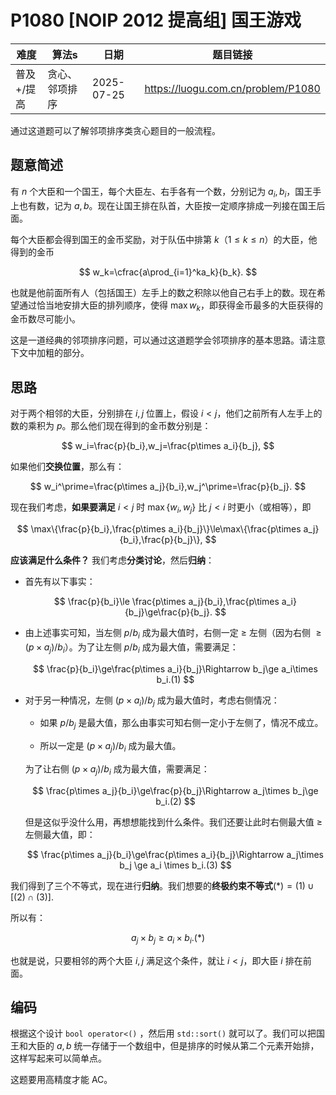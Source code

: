 # P1080 [NOIP 2012 提高组] 国王游戏

| 难度       | 算法s          | 日期       | 题目链接                           |
| ---------- | -------------- | ---------- | ---------------------------------- |
| 普及+/提高 | 贪心、邻项排序 | 2025-07-25 | https://luogu.com.cn/problem/P1080 |

通过这道题可以了解邻项排序类贪心题目的一般流程。

## 题意简述

有 $n$ 个大臣和一个国王，每个大臣左、右手各有一个数，分别记为 $a_i,b_i$，国王手上也有数，记为 $a,b$。现在让国王排在队首，大臣按一定顺序排成一列接在国王后面。

每个大臣都会得到国王的金币奖励，对于队伍中排第 $k$（$1\le k\le n$）的大臣，他得到的金币

$$
w_k=\cfrac{a\prod_{i=1}^ka_k}{b_k}.
$$

也就是他前面所有人（包括国王）左手上的数之积除以他自己右手上的数。现在希望通过恰当地安排大臣的排列顺序，使得 $\max w_k$，即获得金币最多的大臣获得的金币数尽可能小。

这是一道经典的邻项排序问题，可以通过这道题学会邻项排序的基本思路。请注意下文中加粗的部分。

## 思路

对于两个相邻的大臣，分别排在 $i,j$ 位置上，假设 $i\lt j$，他们之前所有人左手上的数的乘积为 $p$。那么他们现在得到的金币数分别是：

$$
w_i=\frac{p}{b_i},w_j=\frac{p\times a_i}{b_j},
$$

如果他们**交换位置**，那么有：

$$
w_i^\prime=\frac{p\times a_j}{b_i},w_j^\prime=\frac{p}{b_j}.
$$

现在我们考虑，**如果要满足** $i\lt j$ 时 $\max\{w_i,w_j\}$ 比 $j<i$ 时更小（或相等），即

$$
\max\{\frac{p}{b_i},\frac{p\times a_i}{b_j}\}\le\max\{\frac{p\times a_j}{b_i},\frac{p}{b_j}\},
$$

**应该满足什么条件？** 我们考虑**分类讨论**，然后**归纳**：

- 首先有以下事实：
  
  $$
  \frac{p}{b_i}\le \frac{p\times a_j}{b_i},\frac{p\times a_i}{b_j}\ge\frac{p}{b_j}.
  $$

- 由上述事实可知，当左侧 $p/b_i$ 成为最大值时，右侧一定 $\ge$ 左侧（因为右侧 $\ge(p\times a_j)/b_i$）。为了让左侧 $p/b_i$ 成为最大值，需要满足：
  
  $$
  \frac{p}{b_i}\ge\frac{p\times a_i}{b_j}\Rightarrow b_j\ge a_i\times b_i.(1)
  $$

- 对于另一种情况，左侧 $(p\times a_i)/b_j$ 成为最大值时，考虑右侧情况：
  
  - 如果 $p/b_j$ 是最大值，那么由事实可知右侧一定小于左侧了，情况不成立。
  
  - 所以一定是 $(p\times a_j)/b_i$ 成为最大值。
  
  为了让右侧 $(p\times a_j)/b_i$ 成为最大值，需要满足：
  
  $$
  \frac{p\times a_j}{b_i}\ge\frac{p}{b_j}\Rightarrow a_j\times b_j\ge b_i.(2)
  $$
  
  但是这似乎没什么用，再想想能找到什么条件。我们还要让此时右侧最大值 $\ge$ 左侧最大值，即：
  
  $$
  \frac{p\times a_j}{b_i}\ge\frac{p\times a_i}{b_j}\Rightarrow a_j\times b_j \ge a_i \times b_i.(3)
  $$

我们得到了三个不等式，现在进行**归纳**。我们想要的**终极约束不等式**$(*)=(1)\cup[(2)\cap(3)].$ 

所以有：

$$
a_j\times b_j\ge a_i\times b_i.(*)
$$

也就是说，只要相邻的两个大臣 $i,j$ 满足这个条件，就让 $i\lt j$，即大臣 $i$ 排在前面。

## 编码

根据这个设计 `bool operator<()` ，然后用 `std::sort()` 就可以了。我们可以把国王和大臣的 $a,b$ 统一存储于一个数组中，但是排序的时候从第二个元素开始排，这样写起来可以简单点。

这题要用高精度才能 AC。
